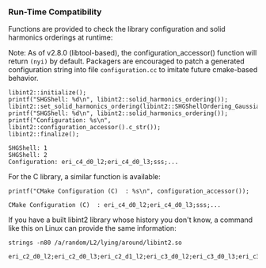 ### Run-Time Compatibility

Functions are provided to check the library configuration and solid harmonics orderings at runtime:

Note: As of v2.8.0 (libtool-based), the configuration_accessor() function will return `(nyi)` by default.
  Packagers are encouraged to patch a generated configuration string into file `configuration.cc` to
  imitate future cmake-based behavior.

```
libint2::initialize();
printf("SHGShell: %d\n", libint2::solid_harmonics_ordering());
libint2::set_solid_harmonics_ordering(libint2::SHGShellOrdering_Gaussian);
printf("SHGShell: %d\n", libint2::solid_harmonics_ordering());
printf("Configuration: %s\n", libint2::configuration_accessor().c_str());
libint2::finalize();
```
```
SHGShell: 1
SHGShell: 2
Configuration: eri_c4_d0_l2;eri_c4_d0_l3;sss;...
```

For the C library, a similar function is available:

```
printf("CMake Configuration (C)  : %s\n", configuration_accessor());
```
```
CMake Configuration (C)  : eri_c4_d0_l2;eri_c4_d0_l3;sss;...
```

If you have a built libint2 library whose history you don't know, a command like this on Linux can provide the same information:

```
strings -n80 /a/random/L2/lying/around/libint2.so
```
```
eri_c2_d0_l2;eri_c2_d0_l3;eri_c2_d1_l2;eri_c3_d0_l2;eri_c3_d0_l3;eri_c3_d1_l2;eri_c4_d0_l2;eri_c4_d1_l2;impure_sh;onebody_d0_l2;onebody_d0_l3;onebody_d1_l2;sss
```

